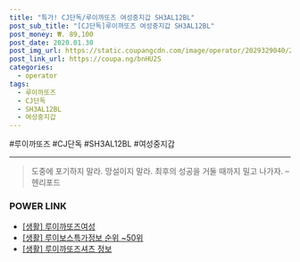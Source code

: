```yaml
--- 
title: "특가! CJ단독/루이까또즈 여성중지갑 SH3AL12BL" 
post_sub_title: "[CJ단독]루이까또즈 여성중지갑 SH3AL12BL" 
post_money: ₩. 89,100 
post_date: 2020.01.30 
post_img_url: https://static.coupangcdn.com/image/operator/2029329040/2b505638-3f0a-af18-7449-156c8eb20b9b.jpg 
post_link_url: https://coupa.ng/bnHU2S 
categories: 
  - operator 
tags: 
  - 루이까또즈 
  - CJ단독 
  - SH3AL12BL 
  - 여성중지갑 
--- 
```

  #루이까또즈 #CJ단독 #SH3AL12BL #여성중지갑 
<hr> 

> 도중에 포기하지 말라. 망설이지 말라. 최후의 성공을 거둘 때까지 밀고 나가자. – 헨리포드 


### POWER LINK

* <a href="https://blog.naver.com/sakai111/221782699837" target="_blank"> [생활] 루이까또즈여성 </a>
* <a href="https://blog.naver.com/fasyy4321/221770801703" target="_blank"> [생활] 루이보스특가정보 순위 ~50위</a>
* <a href="https://blog.naver.com/sakai111/221764301878" target="_blank"> [생활] 루이까또즈셔츠 정보 </a>

